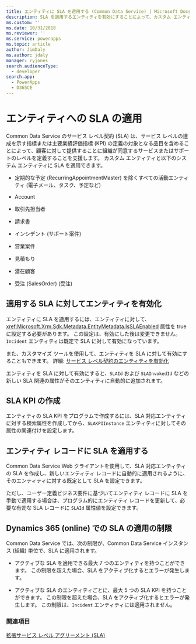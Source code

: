 ```yaml
---
title: エンティティに SLA を適用する (Common Data Service) | Microsoft Docs
description: SLA を適用するエンティティを有効にすることによって、カスタム エンティティにSLAを適用する方法について。 また、SLA KPI を作成することもできます。
ms.custom: ''
ms.date: 10/31/2018
ms.reviewer: ''
ms.service: powerapps
ms.topic: article
author: JimDaly
ms.author: jdaly
manager: ryjones
search.audienceType:
  - developer
search.app:
  - PowerApps
  - D365CE
---
```

# <a name="apply-slas-to-entities"></a>エンティティへの SLA の適用

Common Data Service のサービス レベル契約 (SLA) は、サービス レベルの達成を示す指標または主要業績評価指標 (KPI) の定義の対象となる品目を含めることによって、顧客に対して提供することに組織が同意するサービスまたはサポートのレベルを定義することを支援します。 カスタム エンティティと以下のシステム エンティティに SLA を適用できます。  
  
-   定期的な予定 (RecurringAppointmentMaster) を除くすべての活動エンティティ (電子メール、タスク、予定など)  
  
-   Account  
  
-   取引先担当者   
  
-   請求書   
  
-   インシデント (サポート案件)  
  
-   営業案件  
  
-   見積もり  
  
-   潜在顧客  
  
-   受注 (SalesOrder) (受注)   
  
<a name="EnableSLAs"></a> 
  
## <a name="enable-entities-for-applying-slas"></a>適用する SLA に対してエンティティを有効化  

 エンティティに SLA を適用するには、エンティティに対して、<xref:Microsoft.Xrm.Sdk.Metadata.EntityMetadata.IsSLAEnabled> 属性を true に設定する必要があります。 この設定は、有効にした後は変更できません。 `Incident` エンティティは既定で SLA に対して有効になっています。  
  
 また、カスタマイズ ツールを使用して、エンティティを SLA に対して有効にすることもできます。 詳細: [サービス レベル契約のエンティティを有効化](/dynamics365/customer-engagement/customer-service/enable-entities-service-level-agreements)  
  
 エンティティを SLA に対して有効にすると、`SLAId` および `SLAInvokedId` などの新しい SLA 関連の属性がそのエンティティに自動的に追加されます。  
  
<a name="CreateSLAKPI"></a>   

## <a name="create-sla-kpis"></a>SLA KPI の作成  

 エンティティの SLA KPI をプログラムで作成するには、SLA 対応エンティティに対する検索属性を作成してから、`SLAKPIInstance` エンティティに対してその属性の関連付けを設定します。  
  
<a name="ApplySLA"></a>
   
## <a name="apply-slas-to-entity-records"></a>エンティティ レコードに SLA を適用する  

 Common Data Service Web クライアントを使用して、SLA 対応エンティティの SLA を作成し、新しいエンティティ レコードに自動的に適用されるように、そのエンティティに対する既定として SLA を設定できます。  
  
 ただし、ユーザー定義ビジネス要件に基づいてエンティティ レコードに SLA を手動で適用する場合は、プログラム的にエンティティ レコードを更新して、必要な有効な SLA レコードに `SLAId` 属性値を設定できます。  
  
<a name="Limitations"></a>   

## <a name="limitations-to-applying-slas-in-dynamics-365-online"></a>Dynamics 365 (online) での SLA の適用の制限  

 Common Data Service では、次の制限が、Common Data Service インスタンス (組織) 単位で、SLA に適用されます。  
  
-   アクティブな SLA を適用できる最大 7 つのエンティティを持つことができます。 この制限を超えた場合、SLA をアクティブ化するとエラーが発生します。  
  
-   アクティブな SLA のエンティティごとに、最大 5 つの SLA KPI を持つことができます。 この制限を超えた場合、SLA をアクティブ化するとエラーが発生します。 この制限は、`Incident` エンティティには適用されません。  
  
### <a name="see-also"></a>関連項目  
 [拡張サービス レベル アグリーメント (SLA)](/dynamics365/customer-engagement/admin/enhanced-service-level-agreements)